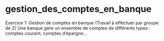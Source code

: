 # gestion_des_comptes_en_banque
Exercice 1: Gestion de comptes en banque (Travail à effectuer par groupe de 2) Une banque gère un ensemble de comptes de différents types : comptes courant, comptes d’épargne…  
